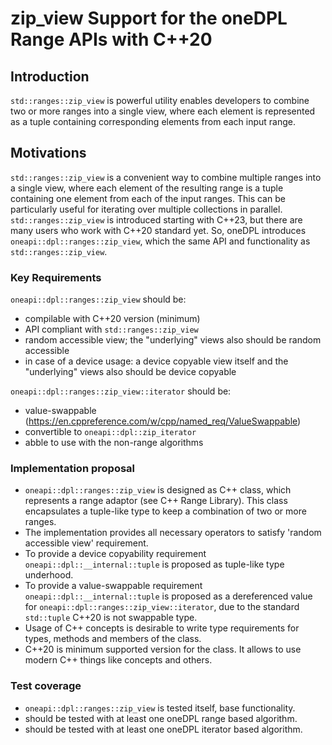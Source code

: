 # zip_view Support for the oneDPL Range APIs with C++20

## Introduction
`std::ranges::zip_view` is powerful utility enables developers to combine two or more ranges into a single view,
where each element is represented as a tuple containing corresponding elements from each input range.

## Motivations
`std::ranges::zip_view` is a convenient way to combine multiple ranges into a single view, where each element of
the resulting range is a tuple containing one element from each of the input ranges. This can be particularly
useful for iterating over multiple collections in parallel. `std::ranges::zip_view` is introduced starting with C++23,
but there are many users who work with C++20 standard yet. So, oneDPL introduces `oneapi::dpl::ranges::zip_view`,
which the same API and functionality as `std::ranges::zip_view`.

### Key Requirements
`oneapi::dpl::ranges::zip_view` should be:
- compilable with C++20 version (minimum)
- API compliant with `std::ranges::zip_view`
- random accessible view; the "underlying" views also should be random accessible
- in case of a device usage: a device copyable view itself and the "underlying" views also should be device copyable
  
`oneapi::dpl::ranges::zip_view::iterator` should be:
- value-swappable (https://en.cppreference.com/w/cpp/named_req/ValueSwappable)
- convertible to `oneapi::dpl::zip_iterator`
- abble to use with the non-range algorithms

### Implementation proposal
- `oneapi::dpl::ranges::zip_view` is designed as C++ class, which represents a range adaptor (see C++ Range Library).
This class encapsulates a tuple-like type to keep a combination of two or more ranges.
- The implementation provides all necessary operators to satisfy 'random accessible view' requirement.
- To provide a device copyability requirement `oneapi::dpl::__internal::tuple` is proposed as tuple-like type underhood.
- To provide a value-swappable requirement `oneapi::dpl::__internal::tuple` is proposed as a dereferenced value for
`oneapi::dpl::ranges::zip_view::iterator`, due to the standard `std::tuple` C++20 is not swappable type.
- Usage of C++ concepts is desirable to write type requirements for types, methods and members of the class.
- C++20 is minimum supported version for the class. It allows to use modern C++ things like concepts and others.

### Test coverage

- `oneapi::dpl::ranges::zip_view` is tested itself, base functionality.
- should be tested with at least one oneDPL range based algorithm.
- should be tested with at least one oneDPL iterator based algorithm.
